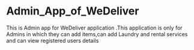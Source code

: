 # Admin_App_of_WeDeliver
This is  Admin app for WeDeliver application .This application is only for Admins in which they can add items,can add Laundry and rental services and can view registered users details 
